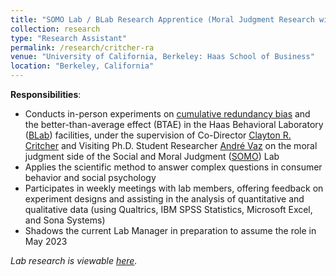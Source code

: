 ```yaml
---
title: "SOMO Lab / BLab Research Apprentice (Moral Judgment Research with Co-Director Clayton R. Critcher) (_January 2022 - Present_)"
collection: research
type: "Research Assistant"
permalink: /research/critcher-ra
venue: "University of California, Berkeley: Haas School of Business"
location: "Berkeley, California"
---
```


__Responsibilities__:
- Conducts in-person experiments on [cumulative redundancy bias](https://www.researchgate.net/publication/364098141_A_Watched_Pot_Seems_Slow_to_Boil_Why_Frequent_Monitoring_Decreases_Perception_of_Progress) and the better-than-average effect (BTAE) in the Haas Behavioral Laboratory ([BLab](https://haas.berkeley.edu/behavioral-lab/)) facilities, under the supervision of Co-Director [Clayton R. Critcher](http://claytoncritcher.squarespace.com/) and Visiting Ph.D. Student Researcher [André Vaz](https://www.researchgate.net/profile/Andre-Vaz-9) on the moral judgment side of the Social and Moral Judgment ([SOMO](https://www.somolab.org/)) Lab
- Applies the scientific method to answer complex questions in consumer behavior and social psychology
- Participates in weekly meetings with lab members, offering feedback on experiment designs and assisting in the analysis of quantitative and qualitative data (using Qualtrics, IBM SPSS Statistics, Microsoft Excel, and Sona Systems)
- Shadows the current Lab Manager in preparation to assume the role in May 2023

_Lab research is viewable [here](https://www.somolab.org/overview)._
